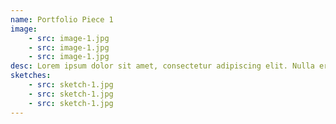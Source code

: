 ```yaml
---
name: Portfolio Piece 1
image:
    - src: image-1.jpg
    - src: image-1.jpg
    - src: image-1.jpg    
desc: Lorem ipsum dolor sit amet, consectetur adipiscing elit. Nulla eros elit, auctor vel erat et, porta maximus urna. Praesent et quam dapibus, convallis orci non, egestas urna. Phasellus maximus odio in justo volutpat, ac ultrices lacus euismod.
sketches:
    - src: sketch-1.jpg
    - src: sketch-1.jpg
    - src: sketch-1.jpg
---
```


    